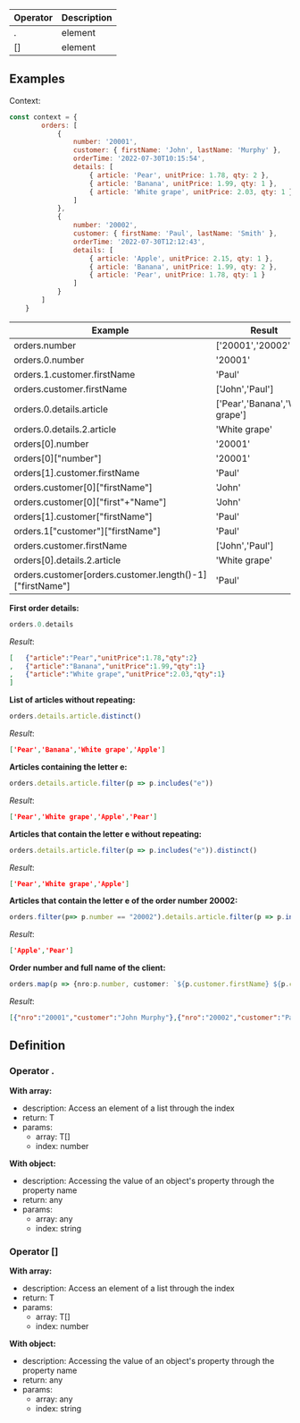 
|Operator   |Description  |
|-----------|-------------|
|.					|element  		|
|[]					|element  		|

## Examples

Context:

```js
const context = {
		orders: [
			{
				number: '20001',
				customer: { firstName: 'John', lastName: 'Murphy' },
				orderTime: '2022-07-30T10:15:54',
				details: [
					{ article: 'Pear', unitPrice: 1.78, qty: 2 },
					{ article: 'Banana', unitPrice: 1.99, qty: 1 },
					{ article: 'White grape', unitPrice: 2.03, qty: 1 }
				]
			},
			{
				number: '20002',
				customer: { firstName: 'Paul', lastName: 'Smith' },
				orderTime: '2022-07-30T12:12:43',
				details: [
					{ article: 'Apple', unitPrice: 2.15, qty: 1 },
					{ article: 'Banana', unitPrice: 1.99, qty: 2 },
					{ article: 'Pear', unitPrice: 1.78, qty: 1 }
				]
			}
		]
	}
```

| Example         																				| Result 												|
|---------------------------------------------------------|-------------------------------|
|orders.number																						|['20001','20002']							|
|orders.0.number																					|'20001'												|
|orders.1.customer.firstName															|'Paul'													|
|orders.customer.firstName																|['John','Paul']								|
|orders.0.details.article																	|['Pear','Banana','White grape']|
|orders.0.details.2.article																|'White grape'									|
|orders[0].number																					|'20001'												|
|orders[0]["number"]																			|'20001'												|
|orders[1].customer.firstName															|'Paul'													|
|orders.customer[0]["firstName"]													|'John'													|
|orders.customer[0]["first"+"Name"]												|'John'													|
|orders[1].customer["firstName"]													|'Paul'													|
|orders.1["customer"]["firstName"]												|'Paul'													|
|orders.customer.firstName																|['John','Paul']								|
|orders[0].details.2.article															|'White grape'									|
|orders.customer[orders.customer.length()-1]["firstName"]	|'Paul'													|

**First order details:**

```ts
orders.0.details
```

*Result*:

```json
[	{"article":"Pear","unitPrice":1.78,"qty":2}
,	{"article":"Banana","unitPrice":1.99,"qty":1}
,	{"article":"White grape","unitPrice":2.03,"qty":1}
]
```

**List of articles without repeating:**

```ts
orders.details.article.distinct()
```

*Result*:

```json
['Pear','Banana','White grape','Apple']
```

**Articles containing the letter e:**

```ts
orders.details.article.filter(p => p.includes("e"))
```

*Result*:

```json
['Pear','White grape','Apple','Pear']
```

**Articles that contain the letter e without repeating:**

```ts
orders.details.article.filter(p => p.includes("e")).distinct()
```

*Result*:

```json
['Pear','White grape','Apple']
```

**Articles that contain the letter e of the order number 20002:**

```ts
orders.filter(p=> p.number == "20002").details.article.filter(p => p.includes("e"))
```

*Result*:

```json
['Apple','Pear']
```

**Order number and full name of the client:**

```ts
orders.map(p => {nro:p.number, customer: `${p.customer.firstName} ${p.customer.lastName}`})
```

*Result*:

```json
[{"nro":"20001","customer":"John Murphy"},{"nro":"20002","customer":"Paul Smith"}]
```

## Definition

### Operator .

**With array:**

- description: Access an element of a list through the index
- return: T
- params:
	- array: T[]
	- index: number

**With object:**

- description: Accessing the value of an object's property through the property name
- return: any
- params:
	- array: any
	- index: string

### Operator []

**With array:**

- description: Access an element of a list through the index
- return: T
- params:
	- array: T[]
	- index: number

**With object:**

- description: Accessing the value of an object's property through the property name
- return: any
- params:
	- array: any
	- index: string

